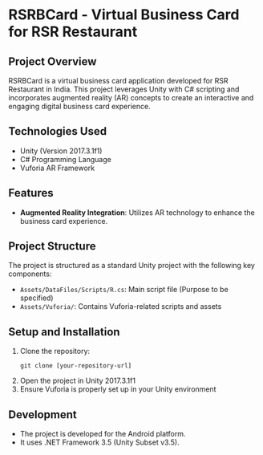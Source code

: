 # RSRBCard - Virtual Business Card for RSR Restaurant

## Project Overview

RSRBCard is a virtual business card application developed for RSR Restaurant in India. This project leverages Unity with C# scripting and incorporates augmented reality (AR) concepts to create an interactive and engaging digital business card experience.

## Technologies Used

- Unity (Version 2017.3.1f1)
- C# Programming Language
- Vuforia AR Framework

## Features

- **Augmented Reality Integration**: Utilizes AR technology to enhance the business card experience.

## Project Structure

The project is structured as a standard Unity project with the following key components:

- `Assets/DataFiles/Scripts/R.cs`: Main script file (Purpose to be specified)
- `Assets/Vuforia/`: Contains Vuforia-related scripts and assets

## Setup and Installation

1. Clone the repository:
   ```
   git clone [your-repository-url]
   ```
2. Open the project in Unity 2017.3.1f1
3. Ensure Vuforia is properly set up in your Unity environment

## Development

- The project is developed for the Android platform.
- It uses .NET Framework 3.5 (Unity Subset v3.5).
